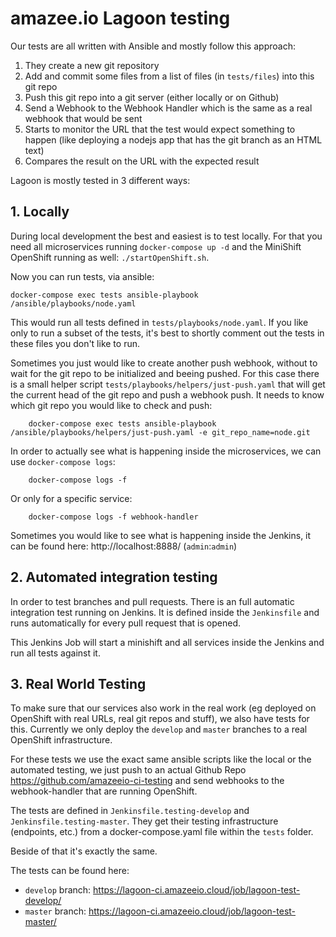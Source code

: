 # amazee.io Lagoon testing

Our tests are all written with Ansible and mostly follow this approach:

1. They create a new git repository
2. Add and commit some files from a list of files (in `tests/files`) into this git repo
3. Push this git repo into a git server (either locally or on Github)
4. Send a Webhook to the Webhook Handler which is the same as a real webhook that would be sent
5. Starts to monitor the URL that the test would expect something to happen (like deploying a nodejs app that has the git branch as an HTML text)
6. Compares the result on the URL with the expected result

Lagoon is mostly tested in 3 different ways:

## 1. Locally

During local development the best and easiest is to test locally. For that you need all microservices running `docker-compose up -d` and the MiniShift OpenShift running as well: `./startOpenShift.sh`.

Now you can run tests, via ansible:

    docker-compose exec tests ansible-playbook /ansible/playbooks/node.yaml

This would run all tests defined in `tests/playbooks/node.yaml`. If you like only to run a subset of the tests, it's best to shortly comment out the tests in these files you don't like to run.

Sometimes you just would like to create another push webhook, without to wait for the git repo to be initialized and beeing pushed. For this case there is a small helper script `tests/playbooks/helpers/just-push.yaml` that will get the current head of the git repo and push a webhook push. It needs to know which git repo you would like to check and push:

		docker-compose exec tests ansible-playbook /ansible/playbooks/helpers/just-push.yaml -e git_repo_name=node.git

In order to actually see what is happening inside the microservices, we can use `docker-compose logs`:

		docker-compose logs -f

Or only for a specific service:

		docker-compose logs -f webhook-handler

Sometimes you would like to see what is happening inside the Jenkins, it can be found here: http://localhost:8888/ (`admin`:`admin`)

## 2. Automated integration testing

In order to test branches and pull requests. There is an full automatic integration test running on Jenkins. It is defined inside the `Jenkinsfile` and runs automatically for every pull request that is opened.

This Jenkins Job will start a minishift and all services inside the Jenkins and run all tests against it.


## 3. Real World Testing

To make sure that our services also work in the real work (eg deployed on OpenShift with real URLs, real git repos and stuff), we also have tests for this. Currently we only deploy the `develop` and `master` branches to a real OpenShift infrastructure.

For these tests we use the exact same ansible scripts like the local or the automated testing, we just push to an actual Github Repo https://github.com/amazeeio-ci-testing and send webhooks to the webhook-handler that are running OpenShift.

The tests are defined in `Jenkinsfile.testing-develop` and `Jenkinsfile.testing-master`. They get their testing infrastructure (endpoints, etc.) from a docker-compose.yaml file within the `tests` folder.

Beside of that it's exactly the same.

The tests can be found here:
- `develop` branch: https://lagoon-ci.amazeeio.cloud/job/lagoon-test-develop/
- `master` branch: https://lagoon-ci.amazeeio.cloud/job/lagoon-test-master/
